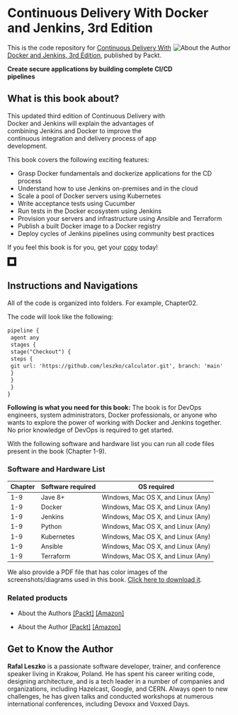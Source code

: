 # Continuous Delivery With Docker and Jenkins, 3rd Edition

<a href="https://www.packtpub.com/product/continuous-delivery-with-docker-and-jenkins-third-edition/9781803237480?utm_source=github&utm_medium=repository&utm_campaign=9781803237480"><img src="https://static.packt-cdn.com/products/9781803237480/cover/smaller" alt="About the Author" height="256px" align="right"></a>

This is the code repository for [Continuous Delivery With Docker and Jenkins, 3rd Edition](https://www.packtpub.com/product/continuous-delivery-with-docker-and-jenkins-third-edition/9781803237480?utm_source=github&utm_medium=repository&utm_campaign=9781803237480), published by Packt.

**Create secure applications by building complete CI/CD pipelines**

## What is this book about?
This updated third edition of Continuous Delivery with Docker and Jenkins will explain the advantages of combining Jenkins and Docker to improve the continuous integration and delivery process of app development. 

This book covers the following exciting features:
* Grasp Docker fundamentals and dockerize applications for the CD process
* Understand how to use Jenkins on-premises and in the cloud
* Scale a pool of Docker servers using Kubernetes
* Write acceptance tests using Cucumber
* Run tests in the Docker ecosystem using Jenkins
* Provision your servers and infrastructure using Ansible and Terraform
* Publish a built Docker image to a Docker registry
* Deploy cycles of Jenkins pipelines using community best practices

If you feel this book is for you, get your [copy](https://www.amazon.com/dp/1803237481) today!

<a href="https://www.packtpub.com/?utm_source=github&utm_medium=banner&utm_campaign=GitHubBanner"><img src="https://raw.githubusercontent.com/PacktPublishing/GitHub/master/GitHub.png" 
alt="https://www.packtpub.com/" border="5" /></a>

## Instructions and Navigations
All of the code is organized into folders. For example, Chapter02.

The code will look like the following:
```
pipeline {
 agent any
 stages {
 stage("Checkout") {
 steps {
 git url: 'https://github.com/leszko/calculator.git', branch: 'main'
 }
 }
 }
}
```

**Following is what you need for this book:**
The book is for DevOps engineers, system administrators, Docker professionals, or anyone who wants to explore the power of working with Docker and Jenkins together. No prior knowledge of DevOps is required to get started.

With the following software and hardware list you can run all code files present in the book (Chapter 1-9).
### Software and Hardware List
| Chapter | Software required | OS required |
| -------- | ------------------------------------ | ----------------------------------- |
| 1-9 | Jave 8+ | Windows, Mac OS X, and Linux (Any) |
| 1-9 | Docker | Windows, Mac OS X, and Linux (Any) |
| 1-9 | Jenkins | Windows, Mac OS X, and Linux (Any) |
| 1-9 | Python | Windows, Mac OS X, and Linux (Any) |
| 1-9 | Kubernetes | Windows, Mac OS X, and Linux (Any) |
| 1-9 | Ansible | Windows, Mac OS X, and Linux (Any) |
| 1-9 | Terraform | Windows, Mac OS X, and Linux (Any) |


We also provide a PDF file that has color images of the screenshots/diagrams used in this book. [Click here to download it](https://static.packt-cdn.com/downloads/9781803237480_ColorImages.pdf).

### Related products
* About the Authors [[Packt]](https://www.packtpub.com/product/docker-for-developers/9781789536058?utm_source=github&utm_medium=repository&utm_campaign=9781789536058) [[Amazon]](https://www.amazon.com/dp/1789536057)

* About the Author [[Packt]](https://www.packtpub.com/product/learn-docker-fundamentals-of-docker-19-x-second-edition/9781838827472?utm_source=github&utm_medium=repository&utm_campaign=9781838827472) [[Amazon]](https://www.amazon.com/dp/1838827471)


## Get to Know the Author
**Rafal Leszko**
is a passionate software developer, trainer, and conference speaker living in Krakow, Poland. He has spent his career writing code, designing architecture, and is a tech leader in a number of companies and organizations, including Hazelcast, Google, and CERN. Always open to new challenges, he has given talks and conducted workshops at numerous international conferences, including Devoxx and Voxxed Days.

